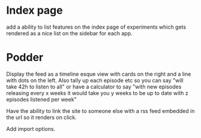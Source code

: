 
# Index page 

add a ability to list features on the index page of experiments which gets rendered as a nice list on the sidebar for each app. 

# Podder

Display the feed as a timeline esque view with cards on the right and a line with dots on the left. 
Also tally up each episode etc so you can say "will take 42h to listen to all" or have a calculator to say "with new episodes releasing every x weeks it would take you y weeks to be up to date with z episodes listened per week"

Have the ability to link the site to someone else with a rss feed embedded in the url so it renders on click. 

Add import options. 